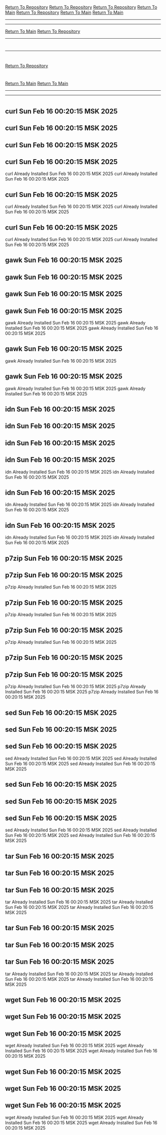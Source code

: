 [Return To Repository](https://github.com/ElkyBoy/piholeparser/)
[Return To Repository](https://github.com/ElkyBoy/piholeparser/)
[Return To Repository](https://github.com/ElkyBoy/piholeparser/)
[Return To Main](https://github.com/ElkyBoy/piholeparser/blob/master/RecentRunLogs/Mainlog.md)
[Return To Repository](https://github.com/ElkyBoy/piholeparser/)
[Return To Main](https://github.com/ElkyBoy/piholeparser/blob/master/RecentRunLogs/Mainlog.md)
[Return To Main](https://github.com/ElkyBoy/piholeparser/blob/master/RecentRunLogs/Mainlog.md)
____________________________________
____________________________________
[Return To Main](https://github.com/ElkyBoy/piholeparser/blob/master/RecentRunLogs/Mainlog.md)
[Return To Repository](https://github.com/ElkyBoy/piholeparser/)
____________________________________
# 
____________________________________
# 
[Return To Repository](https://github.com/ElkyBoy/piholeparser/)
# 
# 
[Return To Main](https://github.com/ElkyBoy/piholeparser/blob/master/RecentRunLogs/Mainlog.md)
[Return To Main](https://github.com/ElkyBoy/piholeparser/blob/master/RecentRunLogs/Mainlog.md)
____________________________________
____________________________________
# 
# 
## curl Sun Feb 16 00:20:15 MSK 2025
## curl Sun Feb 16 00:20:15 MSK 2025
## curl Sun Feb 16 00:20:15 MSK 2025
## curl Sun Feb 16 00:20:15 MSK 2025
curl Already Installed Sun Feb 16 00:20:15 MSK 2025
curl Already Installed Sun Feb 16 00:20:15 MSK 2025
## curl Sun Feb 16 00:20:15 MSK 2025
curl Already Installed Sun Feb 16 00:20:15 MSK 2025
curl Already Installed Sun Feb 16 00:20:15 MSK 2025
## curl Sun Feb 16 00:20:15 MSK 2025
curl Already Installed Sun Feb 16 00:20:15 MSK 2025
curl Already Installed Sun Feb 16 00:20:15 MSK 2025
## gawk Sun Feb 16 00:20:15 MSK 2025
## gawk Sun Feb 16 00:20:15 MSK 2025
## gawk Sun Feb 16 00:20:15 MSK 2025
## gawk Sun Feb 16 00:20:15 MSK 2025
gawk Already Installed Sun Feb 16 00:20:15 MSK 2025
gawk Already Installed Sun Feb 16 00:20:15 MSK 2025
gawk Already Installed Sun Feb 16 00:20:15 MSK 2025
## gawk Sun Feb 16 00:20:15 MSK 2025
gawk Already Installed Sun Feb 16 00:20:15 MSK 2025
## gawk Sun Feb 16 00:20:15 MSK 2025
gawk Already Installed Sun Feb 16 00:20:15 MSK 2025
gawk Already Installed Sun Feb 16 00:20:15 MSK 2025
## idn Sun Feb 16 00:20:15 MSK 2025
## idn Sun Feb 16 00:20:15 MSK 2025
## idn Sun Feb 16 00:20:15 MSK 2025
## idn Sun Feb 16 00:20:15 MSK 2025
idn Already Installed Sun Feb 16 00:20:15 MSK 2025
idn Already Installed Sun Feb 16 00:20:15 MSK 2025
## idn Sun Feb 16 00:20:15 MSK 2025
idn Already Installed Sun Feb 16 00:20:15 MSK 2025
idn Already Installed Sun Feb 16 00:20:15 MSK 2025
## idn Sun Feb 16 00:20:15 MSK 2025
idn Already Installed Sun Feb 16 00:20:15 MSK 2025
idn Already Installed Sun Feb 16 00:20:15 MSK 2025
## p7zip Sun Feb 16 00:20:15 MSK 2025
## p7zip Sun Feb 16 00:20:15 MSK 2025
p7zip Already Installed Sun Feb 16 00:20:15 MSK 2025
## p7zip Sun Feb 16 00:20:15 MSK 2025
p7zip Already Installed Sun Feb 16 00:20:15 MSK 2025
## p7zip Sun Feb 16 00:20:15 MSK 2025
p7zip Already Installed Sun Feb 16 00:20:15 MSK 2025
## p7zip Sun Feb 16 00:20:15 MSK 2025
## p7zip Sun Feb 16 00:20:15 MSK 2025
p7zip Already Installed Sun Feb 16 00:20:15 MSK 2025
p7zip Already Installed Sun Feb 16 00:20:15 MSK 2025
p7zip Already Installed Sun Feb 16 00:20:15 MSK 2025
## sed Sun Feb 16 00:20:15 MSK 2025
## sed Sun Feb 16 00:20:15 MSK 2025
## sed Sun Feb 16 00:20:15 MSK 2025
sed Already Installed Sun Feb 16 00:20:15 MSK 2025
sed Already Installed Sun Feb 16 00:20:15 MSK 2025
sed Already Installed Sun Feb 16 00:20:15 MSK 2025
## sed Sun Feb 16 00:20:15 MSK 2025
## sed Sun Feb 16 00:20:15 MSK 2025
## sed Sun Feb 16 00:20:15 MSK 2025
sed Already Installed Sun Feb 16 00:20:15 MSK 2025
sed Already Installed Sun Feb 16 00:20:15 MSK 2025
sed Already Installed Sun Feb 16 00:20:15 MSK 2025
## tar Sun Feb 16 00:20:15 MSK 2025
## tar Sun Feb 16 00:20:15 MSK 2025
## tar Sun Feb 16 00:20:15 MSK 2025
tar Already Installed Sun Feb 16 00:20:15 MSK 2025
tar Already Installed Sun Feb 16 00:20:15 MSK 2025
tar Already Installed Sun Feb 16 00:20:15 MSK 2025
## tar Sun Feb 16 00:20:15 MSK 2025
## tar Sun Feb 16 00:20:15 MSK 2025
## tar Sun Feb 16 00:20:15 MSK 2025
tar Already Installed Sun Feb 16 00:20:15 MSK 2025
tar Already Installed Sun Feb 16 00:20:15 MSK 2025
tar Already Installed Sun Feb 16 00:20:15 MSK 2025
## wget Sun Feb 16 00:20:15 MSK 2025
## wget Sun Feb 16 00:20:15 MSK 2025
## wget Sun Feb 16 00:20:15 MSK 2025
wget Already Installed Sun Feb 16 00:20:15 MSK 2025
wget Already Installed Sun Feb 16 00:20:15 MSK 2025
wget Already Installed Sun Feb 16 00:20:15 MSK 2025
## wget Sun Feb 16 00:20:15 MSK 2025
## wget Sun Feb 16 00:20:15 MSK 2025
## wget Sun Feb 16 00:20:15 MSK 2025
wget Already Installed Sun Feb 16 00:20:15 MSK 2025
wget Already Installed Sun Feb 16 00:20:15 MSK 2025
wget Already Installed Sun Feb 16 00:20:15 MSK 2025
